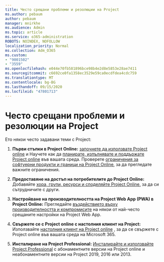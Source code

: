 ```yaml
---
title: Често срещани проблеми и резолюции на Project
ms.author: pebaum
author: pebaum
manager: mnirkhe
ms.audience: Admin
ms.topic: article
ms.service: o365-administration
ROBOTS: NOINDEX, NOFOLLOW
localization_priority: Normal
ms.collection: Adm_O365
ms.custom:
- "9001502"
- "3559"
ms.openlocfilehash: e044e70fb581896bce98b4e2d8e5853e28ae7411
ms.sourcegitcommit: c6692ce0fa1358ec3529e59ca0ecdfdea4cdc759
ms.translationtype: MT
ms.contentlocale: bg-BG
ms.lasthandoff: 09/15/2020
ms.locfileid: "47801713"
---
```

# <a name="project-common-issues-and-resolutions"></a>Често срещани проблеми и резолюции на Project

Ето някои често задавани теми с Project:

1. **Първи стъпки в Project Online:**  [започнете да използвате Project online](https://docs.microsoft.com/ProjectOnline/get-started-with-project-online) и Научете как да [планирате, изпълнявате и поддържате Project online](https://docs.microsoft.com/projectonline/project-online) във вашата среда. Проверете [ограничения за софтуерни продукти и граници на Project Online,](https://docs.microsoft.com/ProjectOnline/project-online-software-boundaries-and-limits) за да прегледате важните ограничения.

2. **Предоставяне на достъп на потребителите до Project Online:** Добавяйте [хора, групи, ресурси и споделяйте Project Online,](https://docs.microsoft.com/projectonline/step-2-add-people-to-project-online) за да си сътрудничите с други. 

3. **Настройване на производителността на Project Web App (PWA) в Project Online:** Прегледайте [въздействието върху производителността и компромисите](https://docs.microsoft.com/projectonline/tune-project-online-performance) на някои от най-често срещаните настройки на Project Web App.

4. **Свържете се с Project online с настолния клиент на Project:** Използвайте [настолния клиент на Project online](https://docs.microsoft.com/projectonline/connect-to-project-online-with-the-project-online-desktop-client) , за да се свържете с Project online във вашата среда на Microsoft 365. 

5. **Инсталиране на Project Professional:** [Инсталирайте и използвайте Project Professional](https://support.office.com/article/install-project-7059249b-d9fe-4d61-ab96-5c5bf435f281) с абонаментните версии на Project online и неабонаментните версии на Project 2019, 2016 или 2013.
